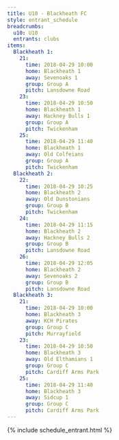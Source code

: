 ```yaml
---
title: U10 - Blackheath FC
style: entrant_schedule
breadcrumbs:
  u10: U10
  entrants: clubs
items:
  Blackheath 1:
    21:
      time: 2018-04-29 10:00
      home: Blackheath 1
      away: Sevenoaks 1
      group: Group A
      pitch: Lansdowne Road
    23:
      time: 2018-04-29 10:50
      home: Blackheath 1
      away: Hackney Bulls 1
      group: Group A
      pitch: Twickenham
    25:
      time: 2018-04-29 11:40
      home: Blackheath 1
      away: Old Colfeians
      group: Group A
      pitch: Twickenham
  Blackheath 2:
    22:
      time: 2018-04-29 10:25
      home: Blackheath 2
      away: Old Dunstonians
      group: Group B
      pitch: Twickenham
    24:
      time: 2018-04-29 11:15
      home: Blackheath 2
      away: Hackney Bulls 2
      group: Group B
      pitch: Lansdowne Road
    26:
      time: 2018-04-29 12:05
      home: Blackheath 2
      away: Sevenoaks 2
      group: Group B
      pitch: Lansdowne Road
  Blackheath 3:
    21:
      time: 2018-04-29 10:00
      home: Blackheath 3
      away: KCH Pirates
      group: Group C
      pitch: Murrayfield
    23:
      time: 2018-04-29 10:50
      home: Blackheath 3
      away: Old Elthamians 1
      group: Group C
      pitch: Cardiff Arms Park
    25:
      time: 2018-04-29 11:40
      home: Blackheath 3
      away: Sidcup 1
      group: Group C
      pitch: Cardiff Arms Park
---
```


{% include schedule_entrant.html %}
